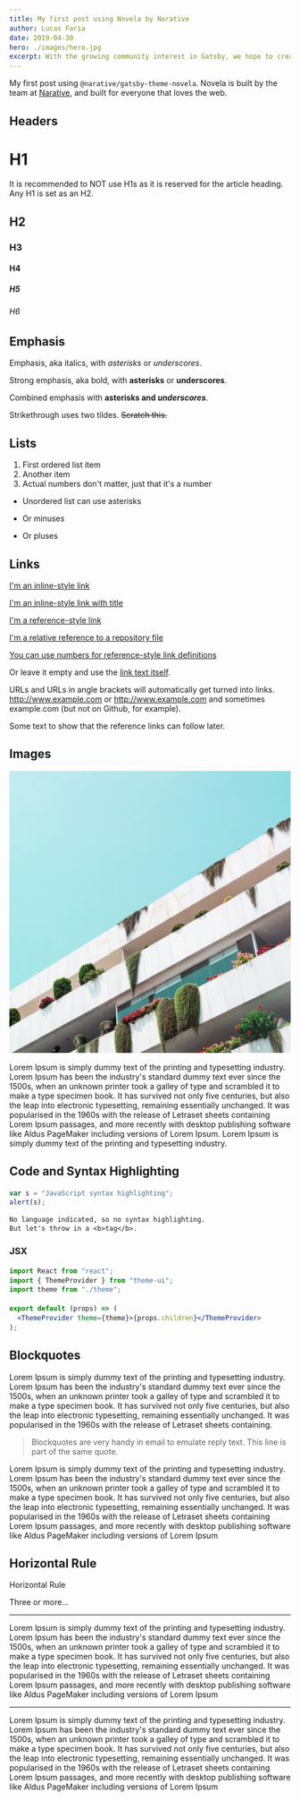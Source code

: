```yaml
---
title: My first post using Novela by Narative
author: Lucas Faria
date: 2019-04-30
hero: ./images/hero.jpg
excerpt: With the growing community interest in Gatsby, we hope to create more resources that make it easier for anyone to grasp the power of this incredible tool.
---
```


My first post using `@narative/gatsby-theme-novela`. Novela is built by the team at [Narative](https://narative.co), and built for everyone that loves the web.

## Headers

# H1

It is recommended to NOT use H1s as it is reserved for the article heading. Any H1 is set as an H2.

## H2

### H3

#### H4

##### H5

###### H6

## Emphasis

Emphasis, aka italics, with _asterisks_ or _underscores_.

Strong emphasis, aka bold, with **asterisks** or **underscores**.

Combined emphasis with **asterisks and _underscores_**.

Strikethrough uses two tildes. ~~Scratch this.~~

## Lists

1. First ordered list item
2. Another item
3. Actual numbers don't matter, just that it's a number

- Unordered list can use asterisks

* Or minuses

- Or pluses

## Links

[I'm an inline-style link](https://www.google.com)

[I'm an inline-style link with title](https://www.google.com "Google's Homepage")

[I'm a reference-style link][arbitrary case-insensitive reference text]

[I'm a relative reference to a repository file](../blob/master/LICENSE)

[You can use numbers for reference-style link definitions][1]

Or leave it empty and use the [link text itself].

URLs and URLs in angle brackets will automatically get turned into links.
http://www.example.com or <http://www.example.com> and sometimes
example.com (but not on Github, for example).

Some text to show that the reference links can follow later.

[arbitrary case-insensitive reference text]: https://www.mozilla.org
[1]: http://slashdot.org
[link text itself]: http://www.reddit.com

## Images

<div className="Image__Small">
  <img
    src="./images/article-image-2.jpg"
    title="Logo Title Text 1"
    alt="Alt text"
  />
</div>

Lorem Ipsum is simply dummy text of the printing and typesetting industry. Lorem Ipsum has been the industry's standard dummy text ever since the 1500s, when an unknown printer took a galley of type and scrambled it to make a type specimen book. It has survived not only five centuries, but also the leap into electronic typesetting, remaining essentially unchanged. It was popularised in the 1960s with the release of Letraset sheets containing Lorem Ipsum passages, and more recently with desktop publishing software like Aldus PageMaker including versions of Lorem Ipsum. Lorem Ipsum is simply dummy text of the printing and typesetting industry.

## Code and Syntax Highlighting

```javascript
var s = "JavaScript syntax highlighting";
alert(s);
```

```
No language indicated, so no syntax highlighting.
But let's throw in a <b>tag</b>.
```

### JSX

```jsx
import React from "react";
import { ThemeProvider } from "theme-ui";
import theme from "./theme";

export default (props) => (
  <ThemeProvider theme={theme}>{props.children}</ThemeProvider>
);
```

## Blockquotes

Lorem Ipsum is simply dummy text of the printing and typesetting industry. Lorem Ipsum has been the industry's standard dummy text ever since the 1500s, when an unknown printer took a galley of type and scrambled it to make a type specimen book. It has survived not only five centuries, but also the leap into electronic typesetting, remaining essentially unchanged. It was popularised in the 1960s with the release of Letraset sheets containing.

> Blockquotes are very handy in email to emulate reply text.
> This line is part of the same quote.

Lorem Ipsum is simply dummy text of the printing and typesetting industry. Lorem Ipsum has been the industry's standard dummy text ever since the 1500s, when an unknown printer took a galley of type and scrambled it to make a type specimen book. It has survived not only five centuries, but also the leap into electronic typesetting, remaining essentially unchanged. It was popularised in the 1960s with the release of Letraset sheets containing Lorem Ipsum passages, and more recently with desktop publishing software like Aldus PageMaker including versions of Lorem Ipsum

## Horizontal Rule

Horizontal Rule

Three or more...

---

Lorem Ipsum is simply dummy text of the printing and typesetting industry. Lorem Ipsum has been the industry's standard dummy text ever since the 1500s, when an unknown printer took a galley of type and scrambled it to make a type specimen book. It has survived not only five centuries, but also the leap into electronic typesetting, remaining essentially unchanged. It was popularised in the 1960s with the release of Letraset sheets containing Lorem Ipsum passages, and more recently with desktop publishing software like Aldus PageMaker including versions of Lorem Ipsum

---

Lorem Ipsum is simply dummy text of the printing and typesetting industry. Lorem Ipsum has been the industry's standard dummy text ever since the 1500s, when an unknown printer took a galley of type and scrambled it to make a type specimen book. It has survived not only five centuries, but also the leap into electronic typesetting, remaining essentially unchanged. It was popularised in the 1960s with the release of Letraset sheets containing Lorem Ipsum passages, and more recently with desktop publishing software like Aldus PageMaker including versions of Lorem Ipsum
